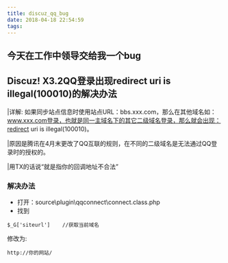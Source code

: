 ```yaml
---
title: discuz_qq_bug
date: 2018-04-18 22:54:59
tags:
---
```


## 今天在工作中领导交给我一个bug
## Discuz! X3.2QQ登录出现redirect uri is illegal(100010)的解决办法

|详解: 如果同步站点信息时使用站点URL：bbs.xxx.com，那么在其他域名如：www.xxx.com登录，也就是同一主域名下的其它二级域名登录，那么就会出现：redirect uri is illegal(100010)。


|原因是腾讯在4月末更改了QQ互联的规则，在不同的二级域名是无法通过QQ登录时的授权的。


|用TX的话说“就是指你的回调地址不合法”

### 解决办法
- 打开：source\plugin\qqconnect\connect.class.php
- 找到

```
$_G['siteurl']    //获取当前域名
```
修改为:

```
http://你的网站/
```

